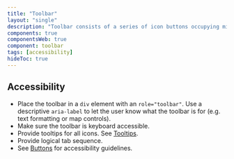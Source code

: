 ```yaml
---
title: "Toolbar"
layout: "single"
description: "Toolbar consists of a series of icon buttons occupying minimum workspace"
components: true
componentsWeb: true
component: toolbar
tags: [accessibility]
hideToc: true
---
```


## Accessibility

- Place the toolbar in a `div` element with an `role="toolbar"`. Use a descriptive `aria-label` to let the user know what the toolbar is for (e.g. text formatting or map controls).
- Make sure the toolbar is keyboard accessible.
- Provide tooltips for all icons. See [Tooltips](/components/web/tooltips/accessibility).
- Provide logical tab sequence.
- See [Buttons](/components/web/buttons/accessibility/) for accessibility guidelines.
